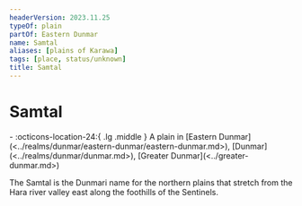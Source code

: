 ```yaml
---
headerVersion: 2023.11.25
typeOf: plain
partOf: Eastern Dunmar
name: Samtal
aliases: [plains of Karawa]
tags: [place, status/unknown]
title: Samtal
---
```

# Samtal
<div class="grid cards ext-narrow-margin ext-one-column" markdown>
-    :octicons-location-24:{ .lg .middle } A plain in [Eastern Dunmar](<../realms/dunmar/eastern-dunmar/eastern-dunmar.md>), [Dunmar](<../realms/dunmar/dunmar.md>), [Greater Dunmar](<../greater-dunmar.md>)  
</div>


The Samtal is the Dunmari name for the northern plains that stretch from the Hara river valley east along the foothills of the Sentinels. 